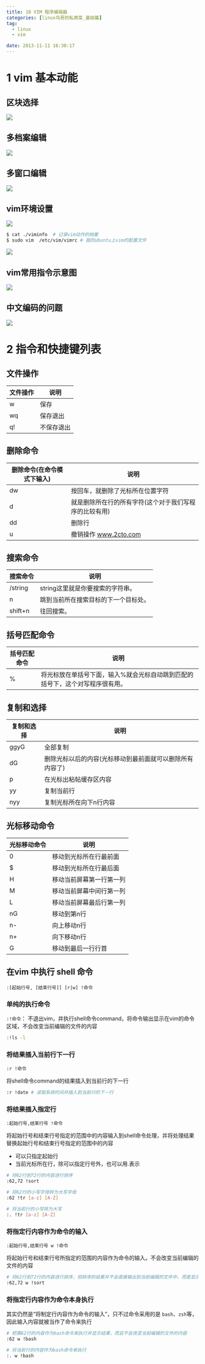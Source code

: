 ```yaml
---
title: 10 VIM 程序编辑器
categories: [linux鸟哥的私房菜_基础篇]
tag:
  - linux
  - vim

date: 2013-11-11 16:30:17
---
```


# 1 vim 基本动能
## 区块选择
![](http://o7m5xjmtl.bkt.clouddn.com/14897661368102.jpg)

## 多档案编辑
![](http://o7m5xjmtl.bkt.clouddn.com/14897661623891.jpg)

## 多窗口编辑
![](http://o7m5xjmtl.bkt.clouddn.com/14897661959153.jpg)

## vim环境设置
![](http://o7m5xjmtl.bkt.clouddn.com/14897662196953.jpg)

```bash
$ cat ./viminfo  # 记录vim动作的档案
$ sudo vim  /etc/vim/vimrc # 我的ubuntu上vim的配置文件
```

![](http://o7m5xjmtl.bkt.clouddn.com/14897662891129.jpg)

## vim常用指令示意图
![](http://o7m5xjmtl.bkt.clouddn.com/14897664421058.jpg)

## 中文编码的问题

![](http://o7m5xjmtl.bkt.clouddn.com/14897665987721.jpg)


# 2 指令和快捷键列表 

## 文件操作
文件操作|说明
---|---
w|保存
wq|保存退出
q!|不保存退出


## 删除命令
删除命令(在命令模式下输入)|说明
---|---
dw|按回车，就删除了光标所在位置字符
d|就是删除所在行的所有字符(这个对于我们写程序的比较有用)
dd|删除行
u|撤销操作 www.2cto.com

## 搜索命令
搜索命令|说明
---|---
/string|string这里就是你要搜索的字符串。
n|跳到当前所在搜索目标的下一个目标处。
shift+n|往回搜索。

## 括号匹配命令
括号匹配命令|说明
---|---
%|将光标放在单括号下面，输入%就会光标自动跳到匹配的括号下，这个对写程序很有用。

## 复制和选择
复制和选择|说明
---|---
ggyG|全部复制
dG|删除光标以后的内容(光标移动到最前面就可以删除所有内容了)
p|在光标出粘帖缓存区内容
yy|复制当前行
nyy|复制光标所在向下n行内容

## 光标移动命令
光标移动命令|说明
---|---
0|移动到光标所在行最前面
$|移动到光标所在行最后面
H|移动当前屏幕第一行第一列
M|移动当前屏幕中间行第一列
L|移动当前屏幕最后行第一列
nG|移动到第n行
n-|向上移动n行
n+|向下移动n行
G|移动到最后一行行首

## 在vim 中执行 shell 命令

`:[起始行号, [结束行号]] [r|w] !命令`
### 单纯的执行命令
`:!命令`： 不退出vim，并执行shell命令command，将命令输出显示在vim的命令区域，不会改变当前编辑的文件的内容

```bash
:!ls -l
```

### 将结果插入当前行下一行
`:r !命令`

将shell命令command的结果插入到当前行的下一行

```bash
:r !date # 读取系统时间并插入到当前行的下一行
```

### 将结果插入指定行

`:起始行号,结束行号 !命令`

将起始行号和结束行号指定的范围中的内容输入到shell命令处理，并将处理结果替换起始行号和结束行号指定的范围中的内容

+ 可以只指定起始行
+ 当前光标所在行，除可以指定行号外，也可以用.表示


```bash
# 将62行到72行的内容进行排序
:62,72 !sort

# 将62行的小写字母转为大写字母
:62 !tr [a-z] [A-Z]

# 将当前行的小写转为大写
:. !tr [a-z] [A-Z]
```

### 将指定行内容作为命令的输入
`:起始行号,结束行号 w !命令`

将起始行号和结束行号所指定的范围的内容作为命令的输入。不会改变当前编辑的文件的内容

```bash
# 将62行到72行的内容进行排序，但排序的结果并不会直接输出到当前编辑的文件中，而是显示在vim敲命令的区域
:62,72 w !sort
```

### 将指定行内容作为命令本身执行
其实仍然是“将制定行内容作为命令的输入”，只不过命令采用的是 `bash`、`zsh`等，因此输入内容就被当作了命令来执行

```bash
# 把第62行的内容作为bash命令来执行并显示结果，而且不会改变当前编辑的文件的内容
:62 w !bash

# 将当前行的内容作为bash命令来执行
:. w !bash
```

